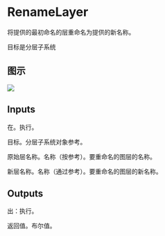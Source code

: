 # RenameLayer

将提供的最初命名的层重命名为提供的新名称。

目标是分层子系统

## 图示

![]($-20221218-19380565.png)

## Inputs

在。执行。

目标。分层子系统对象参考。

原始层名称。名称（按参考）。要重命名的图层的名称。

新层名称。名称（通过参考）。要重命名的图层的新名称。  

## Outputs

出：执行。

返回值。布尔值。
